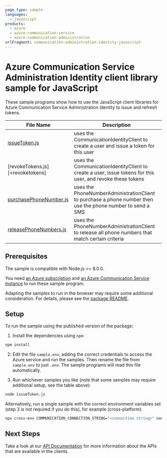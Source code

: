 ```yaml
---
page_type: sample
languages:
  - javascript
products:
  - azure
  - azure-communication-service
  - azure-communication-administration
urlFragment: communication-administration-identity-javascript
---
```


# Azure Communication Service Administration Identity client library sample for JavaScript

These sample programs show how to use the JavaScript client libraries for Azure Communication Service Administration Identity to issue and refresh tokens.

| **File Name**                                 | **Description**                                                                                             |
| --------------------------------------------- | ----------------------------------------------------------------------------------------------------------- |
| [issueToken.js][issuetoken]                   | uses the CommunicationIdentityClient to create a user and issue a token for this user                       |
| [revokeTokens.js][<revoketokens]              | uses the CommunicationIdentityClient to create a user, issue tokens for this user, and revoke these tokens  |
| [purchasePhoneNumber.js][purchasephonenumber] | uses the PhoneNumberAdministrationClient to purchase a phone number then use the phone number to send a SMS |
| [releasePhoneNumbers.js][releasephonenumbers] | uses the PhoneNumberAdministrationClient to release all phone numbers that match certain criteria           |

## Prerequisites

The sample is compatible with Node.js >= 8.0.0.

You need [an Azure subscription][freesub] and [an Azure Communication Service Instance][azcomsvc] to run these sample program.

Adapting the samples to run in the browser may require some additional consideration. For details, please see the [package README][package].

## Setup

To run the sample using the published version of the package:

1. Install the dependencies using `npm`:

```bash
npm install
```

2. Edit the file `sample.env`, adding the correct credentials to access the Azure service and run the samples. Then rename the file from `sample.env` to just `.env`. The sample programs will read this file automatically.

3. Run whichever samples you like (note that some samples may require additional setup, see the table above):

```bash
node issueToken.js
```

Alternatively, run a single sample with the correct environment variables set (step 3 is not required if you do this), for example (cross-platform):

```bash
npx cross-env COMMUNICATION_CONNECTION_STRING="<connection string>" node issueToken.js
```

## Next Steps

Take a look at our [API Documentation][apiref] for more information about the APIs that are available in the clients.

[issuetoken]: https://github.com/Azure/azure-sdk-for-js/blob/master/sdk/communication/communication-administration/samples/javascript/issueToken.js
[revoketokens]: https://github.com/Azure/azure-sdk-for-js/blob/master/sdk/communication/communication-administration/samples/javascript/revokeTokens.js
[purchasephonenumber]: https://github.com/Azure/azure-sdk-for-js/blob/master/sdk/communication/communication-administration/samples/javascript/purchasePhoneNumber.js
[releasephonenumbers]: https://github.com/Azure/azure-sdk-for-js/blob/master/sdk/communication/communication-administration/samples/javascript/releasePhoneNumbers.js
[apiref]: https://docs.microsoft.com/javascript/api/@azure/communication-administration
[azcomsvc]: https://docs.microsoft.com/azure/communication-services/quickstarts/create-communication-resource?tabs=windows&pivots=platform-azp
[freesub]: https://azure.microsoft.com/free/
[package]: https://github.com/Azure/azure-sdk-for-js/blob/master/sdk/communication/communication-administration/README.md
